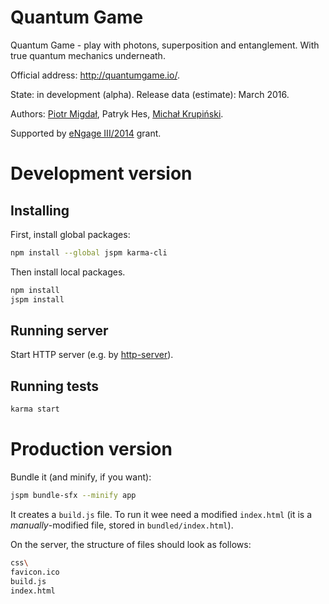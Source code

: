Quantum Game
============

Quantum Game - play with photons, superposition and entanglement. With true quantum mechanics underneath.

Official address: http://quantumgame.io/.

State: in development (alpha). Release data (estimate): March 2016.

Authors: [Piotr Migdał](http://migdal.wikidot.com/), Patryk Hes, [Michał Krupiński](http://www.fiztaszki.pl/user/3).

Supported by [eNgage III/2014](http://www.fnp.org.pl/laureaci-engage-iii-edycja/) grant.

# Development version

## Installing

First, install global packages:
```bash
npm install --global jspm karma-cli
```

Then install local packages.
```bash
npm install
jspm install
```

## Running server

Start HTTP server (e.g. by [http-server](https://www.npmjs.com/package/http-server)).

## Running tests
```bash
karma start
```

# Production version

Bundle it (and minify, if you want):

```bash
jspm bundle-sfx --minify app
```

It creates a `build.js` file. To run it wee need a modified `index.html` (it is a *manually*-modified file, stored in `bundled/index.html`).

On the server, the structure of files should look as follows:

```bash
css\
favicon.ico
build.js
index.html
```
